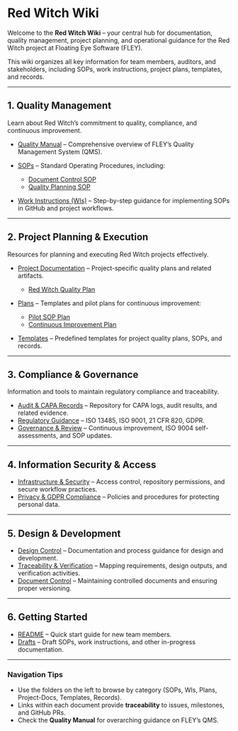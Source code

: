 # **Red Witch Wiki**

Welcome to the **Red Witch Wiki** – your central hub for documentation, quality management, project planning, and operational guidance for the Red Witch project at Floating Eye Software (FLEY).

This wiki organizes all key information for team members, auditors, and stakeholders, including SOPs, work instructions, project plans, templates, and records.

---

## **1. Quality Management**

Learn about Red Witch’s commitment to quality, compliance, and continuous improvement.

* [Quality Manual](Quality-Manual.md) – Comprehensive overview of FLEY’s Quality Management System (QMS).
* [SOPs](SOPs/) – Standard Operating Procedures, including:

  * [Document Control SOP](SOPs/Document-Control-SOP.md)
  * [Quality Planning SOP](SOPs/Quality-Planning-SOP.md)
* [Work Instructions (WIs)](WIs/) – Step-by-step guidance for implementing SOPs in GitHub and project workflows.

---

## **2. Project Planning & Execution**

Resources for planning and executing Red Witch projects effectively.

* [Project Documentation](Project-Docs/) – Project-specific quality plans and related artifacts.

  * [Red Witch Quality Plan](Project-Docs/Red-Witch-Quality-Plan.md)
* [Plans](Plans/) – Templates and pilot plans for continuous improvement:

  * [Pilot SOP Plan](Plans/Red-Witch-Pilot-SOP-Plan.md)
  * [Continuous Improvement Plan](Plans/Continuous%20Improvement-Plan.md)
* [Templates](Templates/) – Predefined templates for project quality plans, SOPs, and records.

---

## **3. Compliance & Governance**

Information and tools to maintain regulatory compliance and traceability.

* [Audit & CAPA Records](Records/) – Repository for CAPA logs, audit results, and related evidence.
* [Regulatory Guidance](Quality-Manual.md#references) – ISO 13485, ISO 9001, 21 CFR 820, GDPR.
* [Governance & Review](Plans/) – Continuous improvement, ISO 9004 self-assessments, and SOP updates.

---

## **4. Information Security & Access**

* [Infrastructure & Security](WIs/WI-GitHub-QMS-Operations.md) – Access control, repository permissions, and secure workflow practices.
* [Privacy & GDPR Compliance](Quality-Manual.md#privacy) – Policies and procedures for protecting personal data.

---

## **5. Design & Development**

* [Design Control](WIs/WI-GitHub-Design%20Planning.md) – Documentation and process guidance for design and development.
* [Traceability & Verification](WIs/01%20GH%20QMS-Tool-Mapping.md) – Mapping requirements, design outputs, and verification activities.
* [Document Control](WIs/WI-GitHub-Document-Control.md) – Maintaining controlled documents and ensuring proper versioning.

---

## **6. Getting Started**

* [README](README.md) – Quick start guide for new team members.
* [Drafts](Drafts/) – Draft SOPs, work instructions, and other in-progress documentation.

---

### **Navigation Tips**

* Use the folders on the left to browse by category (SOPs, WIs, Plans, Project-Docs, Templates, Records).
* Links within each document provide **traceability** to issues, milestones, and GitHub PRs.
* Check the **Quality Manual** for overarching guidance on FLEY’s QMS.
